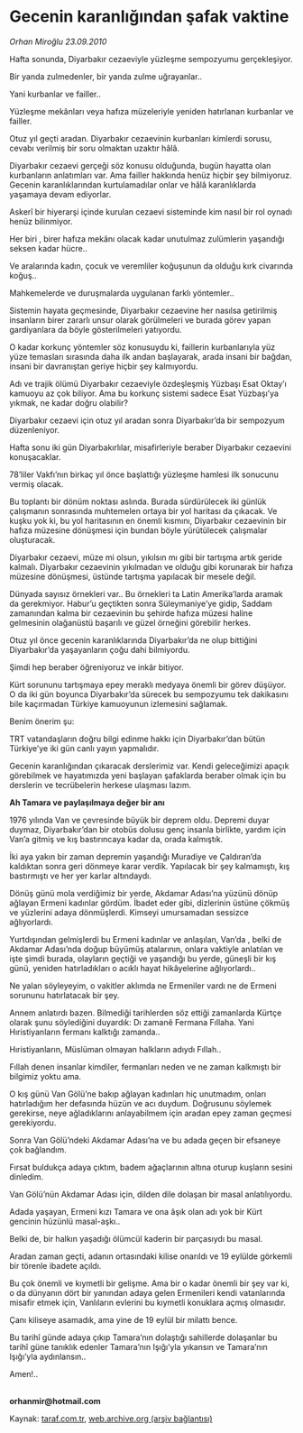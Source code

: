 # Gecenin karanlığından şafak vaktine

*Orhan Miroğlu 23.09.2010*

<div class="yazi"><p>Hafta sonunda, Diyarbakır cezaeviyle yüzleşme sempozyumu gerçekleşiyor. </p>
<p>Bir yanda zulmedenler, bir yanda zulme uğrayanlar.. </p>
<p>Yani kurbanlar ve failler..</p>
<p>Yüzleşme mekânları veya hafıza müzeleriyle yeniden hatırlanan kurbanlar ve failler.</p>
<p>Otuz yıl geçti aradan. Diyarbakır cezaevinin kurbanları kimlerdi sorusu, cevabı verilmiş bir soru olmaktan uzaktır hâlâ. </p>
<p>Diyarbakır cezaevi gerçeği söz konusu olduğunda, bugün hayatta olan kurbanların anlatımları var. Ama failler hakkında henüz hiçbir şey bilmiyoruz. Gecenin karanlıklarından kurtulamadılar onlar ve hâlâ karanlıklarda yaşamaya devam ediyorlar.</p>
<p>Askerî bir hiyerarşi içinde kurulan cezaevi sisteminde kim nasıl bir rol oynadı henüz bilinmiyor.</p>
<p>Her biri , birer hafıza mekânı olacak kadar unutulmaz zulümlerin yaşandığı seksen kadar hücre..</p>
<p>Ve aralarında kadın, çocuk ve veremliler koğuşunun da olduğu kırk civarında koğuş.. </p>
<p>Mahkemelerde ve duruşmalarda uygulanan farklı yöntemler..</p>
<p>Sistemin hayata geçmesinde, Diyarbakır cezaevine her nasılsa getirilmiş insanların birer zararlı unsur olarak görülmeleri ve burada görev yapan gardiyanlara da böyle gösterilmeleri yatıyordu. </p>
<p>O kadar korkunç yöntemler söz konusuydu ki, faillerin kurbanlarıyla yüz yüze temasları sırasında daha ilk andan başlayarak, arada insani bir bağdan, insani bir davranıştan geriye hiçbir şey kalmıyordu.</p>
<p>Adı ve trajik ölümü Diyarbakır cezaeviyle özdeşleşmiş Yüzbaşı Esat Oktay’ı kamuoyu az çok biliyor. Ama bu korkunç sistemi sadece Esat Yüzbaşı’ya yıkmak, ne kadar doğru olabilir?</p>
<p>Diyarbakır cezaevi için otuz yıl aradan sonra Diyarbakır’da bir sempozyum düzenleniyor. </p>
<p>Hafta sonu iki gün Diyarbakırlılar, misafirleriyle beraber Diyarbakır cezaevini konuşacaklar.</p>
<p>78’liler Vakfı’nın birkaç yıl önce başlattığı yüzleşme hamlesi ilk sonucunu vermiş olacak.</p>
<p>Bu toplantı bir dönüm noktası aslında. Burada sürdürülecek iki günlük çalışmanın sonrasında muhtemelen ortaya bir yol haritası da çıkacak. Ve kuşku yok ki, bu yol haritasının en önemli kısmını, Diyarbakır cezaevinin bir hafıza müzesine dönüşmesi için bundan böyle yürütülecek çalışmalar oluşturacak. </p>
<p>Diyarbakır cezaevi, müze mi olsun, yıkılsın mı gibi bir tartışma artık geride kalmalı. Diyarbakır cezaevinin yıkılmadan ve olduğu gibi korunarak bir hafıza müzesine dönüşmesi, üstünde tartışma yapılacak bir mesele değil.</p>
<p>Dünyada sayısız örnekleri var.. Bu örnekleri ta Latin Amerika’larda aramak da gerekmiyor. Habur’u geçtikten sonra Süleymaniye’ye gidip, Saddam zamanından kalma bir cezaevinin bu şehirde hafıza müzesi haline gelmesinin olağanüstü başarılı ve güzel örneğini görebilir herkes.</p>
<p>Otuz yıl önce gecenin karanlıklarında Diyarbakır’da ne olup bittiğini Diyarbakır’da yaşayanların çoğu dahi bilmiyordu.</p>
<p>Şimdi hep beraber öğreniyoruz ve inkâr bitiyor.</p>
<p>Kürt sorununu tartışmaya epey meraklı medyaya önemli bir görev düşüyor. O da iki gün boyunca Diyarbakır’da sürecek bu sempozyumu tek dakikasını bile kaçırmadan Türkiye kamuoyunun izlemesini sağlamak.</p>
<p>Benim önerim şu:</p>
<p>TRT vatandaşların doğru bilgi edinme hakkı için Diyarbakır’dan bütün Türkiye’ye iki gün canlı yayın yapmalıdır. </p>
<p>Gecenin karanlığından çıkaracak derslerimiz var. Kendi geleceğimizi apaçık görebilmek ve hayatımızda yeni başlayan şafaklarda beraber olmak için bu derslerin ve tecrübelerin herkese ulaşması lazım. </p>
<p><b>Ah Tamara ve paylaşılmaya değer bir anı</b></p>
<p>1976 yılında Van ve çevresinde büyük bir deprem oldu. Depremi duyar duymaz, Diyarbakır’dan bir otobüs dolusu genç insanla birlikte, yardım için Van’a gitmiş ve kış bastırıncaya kadar da, orada kalmıştık. </p>
<p>İki aya yakın bir zaman depremin yaşandığı Muradiye ve Çaldıran’da kaldıktan sonra geri dönmeye karar verdik. Yapılacak bir şey kalmamıştı, kış bastırmıştı ve her yer karlar altındaydı. </p>
<p>Dönüş günü mola verdiğimiz bir yerde, Akdamar Adası’na yüzünü dönüp ağlayan Ermeni kadınlar gördüm. İbadet eder gibi, dizlerinin üstüne çökmüş ve yüzlerini adaya dönmüşlerdi. Kimseyi umursamadan sessizce ağlıyorlardı. </p>
<p>Yurtdışından gelmişlerdi bu Ermeni kadınlar ve anlaşılan, Van’da , belki de Akdamar Adası’nda doğup büyümüş atalarının, onlara vaktiyle anlatılan ve işte şimdi burada, olayların geçtiği ve yaşandığı bu yerde, güneşli bir kış günü, yeniden hatırladıkları o acıklı hayat hikâyelerine ağlıyorlardı..</p>
<p>Ne yalan söyleyeyim, o vakitler aklımda ne Ermeniler vardı ne de Ermeni sorununu hatırlatacak bir şey.</p>
<p>Annem anlatırdı bazen. Bilmediği tarihlerden söz ettiği zamanlarda Kürtçe olarak şunu söylediğini duyardık: Dı zamanê Fermana Fıllaha. Yani Hıristiyanların fermanı kalktığı zamanda.. </p>
<p>Hıristiyanların, Müslüman olmayan halkların adıydı Fıllah..</p>
<p>Fıllah denen insanlar kimdiler, fermanları neden ve ne zaman kalkmıştı bir bilgimiz yoktu ama.</p>
<p>O kış günü Van Gölü’ne bakıp ağlayan kadınları hiç unutmadım, onları hatırladığım her defasında hüzün ve acı duydum. Doğrusunu söylemek gerekirse, neye ağladıklarını anlayabilmem için aradan epey zaman geçmesi gerekiyordu.</p>
<p>Sonra Van Gölü’ndeki Akdamar Adası’na ve bu adada geçen bir efsaneye çok bağlandım.</p>
<p>Fırsat buldukça adaya çıktım, badem ağaçlarının altına oturup kuşların sesini dinledim.</p>
<p>Van Gölü’nün Akdamar Adası için, dilden dile dolaşan bir masal anlatılıyordu. </p>
<p>Adada yaşayan, Ermeni kızı Tamara ve ona âşık olan adı yok bir Kürt gencinin hüzünlü masal-aşkı.. </p>
<p>Belki de, bir halkın yaşadığı ölümcül kaderin bir parçasıydı bu masal. </p>
<p>Aradan zaman geçti, adanın ortasındaki kilise onarıldı ve 19 eylülde görkemli bir törenle ibadete açıldı. </p>
<p>Bu çok önemli ve kıymetli bir gelişme. Ama bir o kadar önemli bir şey var ki, o da dünyanın dört bir yanından adaya gelen Ermenileri kendi vatanlarında misafir etmek için, Vanlıların evlerini bu kıymetli konuklara açmış olmasıdır. </p>
<p>Çanı kiliseye asamadık, ama yine de 19 eylül bir milattı bence.</p>
<p>Bu tarihî günde adaya çıkıp Tamara’nın dolaştığı sahillerde dolaşanlar bu tarihî güne tanıklık edenler Tamara’nın Işığı’yla yıkansın ve Tamara’nın Işığı’yla aydınlansın.. </p>
<p>Amen!..</p>
<p><b><br/>orhanmir@hotmail.com</b></p></div>

Kaynak: [taraf.com.tr](http://www.taraf.com.tr:80/orhan-miroglu/makale-gecenin-karanligindan-safak-vaktine.htm), [web.archive.org (arşiv bağlantısı)](http://web.archive.org/web/20100926104918/http://www.taraf.com.tr:80/orhan-miroglu/makale-gecenin-karanligindan-safak-vaktine.htm)
